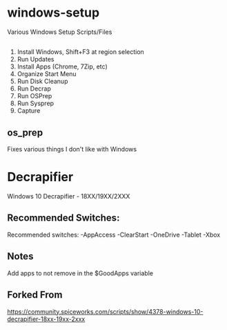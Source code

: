 # windows-setup
Various Windows Setup Scripts/Files

##
1. Install Windows, Shift+F3 at region selection
2. Run Updates
3. Install Apps (Chrome, 7Zip, etc)
4. Organize Start Menu
5. Run Disk Cleanup
6. Run Decrap
7. Run OSPrep
8. Run Sysprep
9. Capture

## os_prep
Fixes various things I don't like with Windows

# Decrapifier
Windows 10 Decrapifier - 18XX/19XX/2XXX

## Recommended Switches:
Recommended switches: -AppAccess -ClearStart -OneDrive -Tablet -Xbox

## Notes
Add apps to not remove in the $GoodApps variable

## Forked From
https://community.spiceworks.com/scripts/show/4378-windows-10-decrapifier-18xx-19xx-2xxx